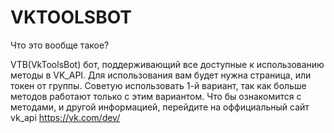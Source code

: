 # VKTOOLSBOT 
Что это вообще такое?

VTB(VkToolsBot) бот, поддерживающий все доступные к использованию методы в VK_API.
Для использования вам будет нужна страница, или токен от группы.
Советую использовать 1-й вариант, так как больше методов работают только с этим вариантом.
Что бы ознакомится с методами, и другой информацией, перейдите на оффициальный сайт vk_api
https://vk.com/dev/

